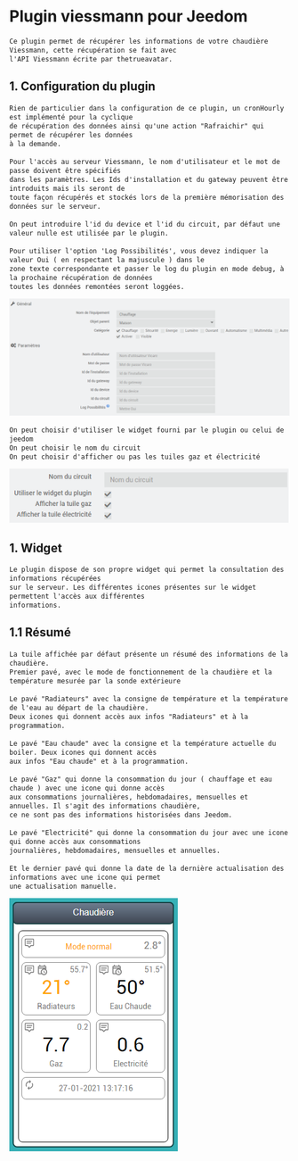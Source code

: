 # Plugin viessmann pour Jeedom

    Ce plugin permet de récupérer les informations de votre chaudière Viessmann, cette récupération se fait avec 
    l'API Viessmann écrite par thetrueavatar.
    
## 1. Configuration du plugin

    Rien de particulier dans la configuration de ce plugin, un cronHourly est implémenté pour la cyclique 
    de récupération des données ainsi qu'une action "Rafraichir" qui permet de récupérer les données 
    à la demande.

    Pour l'accès au serveur Viessmann, le nom d'utilisateur et le mot de passe doivent être spécifiés 
    dans les paramètres. Les Ids d'installation et du gateway peuvent être introduits mais ils seront de 
    toute façon récupérés et stockés lors de la première mémorisation des données sur le serveur.

    On peut introduire l'id du device et l'id du circuit, par défaut une valeur nulle est utilisée par le plugin.

    Pour utiliser l'option 'Log Possibilités', vous devez indiquer la valeur Oui ( en respectant la majuscule ) dans le
    zone texte correspondante et passer le log du plugin en mode debug, à la prochaine récupération de données
    toutes les données remontées seront loggées.

![Configuration](../images/configuration.png "Configuration")

    On peut choisir d'utiliser le widget fourni par le plugin ou celui de jeedom
    On peut choisir le nom du circuit
    On peut choisir d'afficher ou pas les tuiles gaz et électricité
    
![Conf-Widget](../images/conf-widget.png "Conf-Widget")

        
## 1. Widget

    Le plugin dispose de son propre widget qui permet la consultation des informations récupérées 
    sur le serveur. Les différentes icones présentes sur le widget permettent l'accès aux différentes 
    informations.

## 1.1 Résumé

    La tuile affichée par défaut présente un résumé des informations de la chaudière. 
    Premier pavé, avec le mode de fonctionnement de la chaudière et la température mesurée par la sonde extérieure

    Le pavé "Radiateurs" avec la consigne de température et la température de l'eau au départ de la chaudière. 
    Deux icones qui donnent accès aux infos "Radiateurs" et à la programmation.

    Le pavé "Eau chaude" avec la consigne et la température actuelle du boiler. Deux icones qui donnent accès 
    aux infos "Eau chaude" et à la programmation.

    Le pavé "Gaz" qui donne la consommation du jour ( chauffage et eau chaude ) avec une icone qui donne accès 
    aux consommations journalières, hebdomadaires, mensuelles et annuelles. Il s'agit des informations chaudière, 
    ce ne sont pas des informations historisées dans Jeedom.

    Le pavé "Electricité" qui donne la consommation du jour avec une icone qui donne accès aux consommations
    journalières, hebdomadaires, mensuelles et annuelles.

    Et le dernier pavé qui donne la date de la dernière actualisation des informations avec une icone qui permet 
    une actualisation manuelle.
    
![Resume](../images/resume.png "Resume")